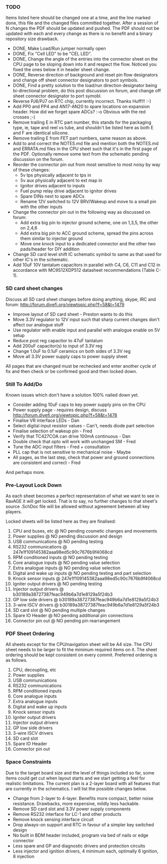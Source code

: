 ### TODO

Items listed here should be changed one at a time, and the line marked done, this
file and the changed files committed together. After a session of N changes the
PDF should be updated and pushed. The PDF should not be updated with each and
every change as there is no benefit and a binary repository size drawback.

 - DONE, Make Load/Run jumper normally open
 - DONE, Fix "Cell LED" to be "CEL LED".
 - DONE, Change the angle of the entries into the connector sheet on the CPU page to be sloping down into it and respect the flow. Noticed you fixed the ones below it in header sheet change.
 - DONE, Reverse direction of background and reset pin flow designators and change off sheet connector designators to port symbols. 
 - DONE, Find a pretty solution to the load/run direction designator being bi-directional problem, do this post discussion on forum, and change off sheet connector designator to port symobl.
 - Reverse PJ6/PJ7 on RTC chip, currently incorrect. Thanks Huff!!! :-)
 - Add PP0 and PP4 and AN17-AN20 to spare locations on expansion header. How did we forget spare ADCs? :-o Obvious with the red crosses ;-)
 - Remove trailing E in RTC part number, this stands for the packaging type, ie, tape and reel vs tube, and shouldn't be listed here as both E and F are identical silicone.
 - Remove trailing E from FET part numbers, same reason as above.
 - Add to and correct the NOTES.md file and mention both the NOTES.md and ERRATA.md files in the CPU sheet such that it's in the first page of the PDF. Optionally remove some text from the schematic pending discussion on the forum.
 - Reorder the connector pin out from most sensitive to most noisy by way of these changes:
   - 5v tps physically adjacent to tps in
   - 5v aux physically adjacent to ext map in
   - Ignitor drives adjacent to inputs
   - Fuel pump relay drive adjacent to ignitor drives
   - Spare DINs next to spare ADCs
   - Rename 12V switched to 12V BRV/Wakeup and move to a small pin with the other inputs
 - Change the connector pin out in the following way as discussed on forum:
   - Add extra big pin to injector ground scheme, one on 1,3,5, the other on 2,4,6
   - Add extra big pin to ACC ground scheme, spread the pins across them similar to injector ground
   - Move one knock input to a dedicated connector and the other two pads/header for DIY addition
 - Change SD card level shift IC schematic symbol to same as that used for other IC's in the schematic.
 - Add 10uF 10V tantalum capacitors in parallel with C4, C6, C11 and C12 in accordance with MC9S12XDP512 datasheet recommendations (Table C-1).

### SD card sheet changes

Discuss all SD card sheet changes before doing anything, skype, IRC and forum: http://forum.diyefi.org/viewtopic.php?f=58&t=1479

 - Improve layout of SD card sheet - Preston wants to do this
 - Move 3.3V regulator to 12V input such that sharp current changes don't affect our analogue stuff
 - Use regulator with enable input and parallel with analogue enable on 5V setup
 - Reduce post reg capacitor to 47uF tantalum
 - Add 200uF capacitor(s) to input of 3.3V reg
 - Change 1.0uF to 0.1uF ceramics on both sides of 3.3V reg
 - Move all 3.3V power supply caps to power supply sheet

All pages that are changed must be rechecked and enter another cycle of fix and
then check or be confirmed good and then locked down.

### Still To Add/Do

Known issues which don't have a solution 100% nailed down yet.

 - Consider adding 10uF caps to key power supply pins on the CPU
 - Power supply page - requires design, discuss http://forum.diyefi.org/viewtopic.php?f=58&t=1478
 - Finalise VR interface LEDs - Dan
 - Select digital input resistor values - Can't, needs diode part selection
 - Finalise selection of wakeup pin - Fred
 - Verify that TC427COA can drive 100mA continuous - Dan
 - Double check that opto will work with unchanged SM - Fred
 - Tune the ADC input filters - Fred + consultation
 - PLL cap that is not sensitive to mechanical noise - Maybe
 - All pages, as the last step, check that power and ground connections are consistent and correct - Fred

And perhaps more.

### Pre-Layout Lock Down

As each sheet becomes a perfect representation of what we want to see in RavAGE
it will get locked. That is to say, no further changes to that sheet's source
.SchDoc file will be allowed without agreement between all key players.

Locked sheets will be listed here as they are finalised:

 1.  CPU and buses, etc @ NO pending cosmetic changes and movements
 2.  Power supplies @ NO pending discussion and design
 3.  USB communications @ NO pending testing
 4.  RS232 communications @ 247e1f109145382aaa98ed5c90c7676b9f4068cd
 5.  RPM conditioned inputs @ NO pending testing
 6.  Core analogue inputs @ NO pending value selection
 7.  Extra analogue inputs @ NO pending value selection
 8.  Digital and wake up inputs @ NO pending testing and part selection
 9.  Knock sensor inputs @ 247e1f109145382aaa98ed5c90c7676b9f4068cd
 10. Igniter output drivers @ NO pending testing
 11. Injector output drivers @ b30189a38727387feac949b6a7d1e8129a5f24b3
 12. GP low side drivers @ b30189a38727387feac949b6a7d1e8129a5f24b3
 13. 3-wire ISCV drivers @ b30189a38727387feac949b6a7d1e8129a5f24b3
 14. SD card slot @ NO pending multiple changes
 15. Spare IO Header @ NO pending additional pin connections
 16. Connector pin out @ NO pending pin rearrangement

### PDF Sheet Ordering

All sheets except for the CPU/navigation sheet will be A4 size. The CPU sheet
needs to be larger to fit the minimum required items on it. The sheet ordering
should be kept consistent on every commit. Preferred ordering is as follows.

 1.  CPU, decoupling, etc
 2.  Power supplies
 3.  USB communications
 4.  RS232 communications
 5.  RPM conditioned inputs
 6.  Core analogue inputs
 7.  Extra analogue inputs
 8.  Digital and wake up inputs
 9.  Knock sensor inputs
 10. Igniter output drivers
 11. Injector output drivers
 12. GP low side drivers
 13. 3-wire ISCV drivers
 14. SD card slot
 15. Spare IO Header
 16. Connector pin out

### Space Constraints

Due to the target board size and the level of things included so far, some
items could get cut when layout starts and we start getting a feel for
realistic limitations. The current plan is a 2-layer board with all features
that are currently in the schematics. I will list the possible changes below.

 - Change from 2-layer to 4-layer. Benefits more compact, better noise resistance. Drawbacks, more expensive, mildly less hackable.
 - Remove SD card slot and 3.3V power supply components
 - Remove RS232 interface for LC-1 and other products
 - Remove knock sensing interface circuit
 - Drop always-on support and RTC in favour of a simpler key switched design
 - No built in BDM header included, program via bed of nails or edge connector
 - Less spare and GP and diagnostic drivers and protection circuits
 - Less injector and ignition drivers, 4 minimum each, optimally 6 ignition, 8 injection

